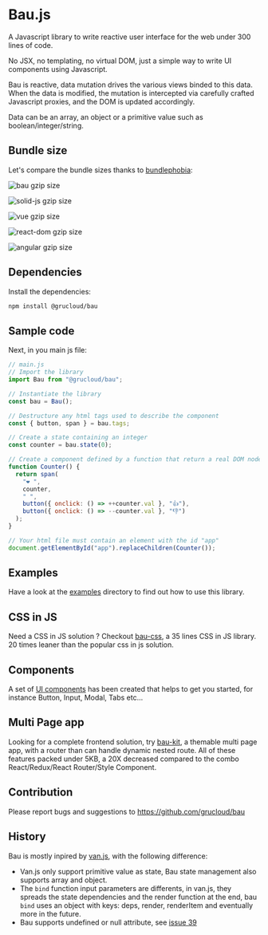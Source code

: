 # Bau.js

A Javascript library to write reactive user interface for the web under 300 lines of code.

No JSX, no templating, no virtual DOM, just a simple way to write UI components using Javascript.

Bau is reactive, data mutation drives the various views binded to this data. When the data is modified, the mutation is intercepted via carefully crafted Javascript proxies, and the DOM is updated accordingly.

Data can be an array, an object or a primitive value such as boolean/integer/string.

## Bundle size

Let's compare the bundle sizes thanks to [bundlephobia](https://bundlephobia.com/):

![bau gzip size](https://img.shields.io/bundlephobia/minzip/@grucloud/bau.svg?label=@grucloud/bau%20gzip%20size)

![solid-js gzip size](https://img.shields.io/bundlephobia/minzip/solid-js.svg?label=solid-js%20gzip%20size)

![vue gzip size](https://img.shields.io/bundlephobia/minzip/vue.svg?label=vue%20gzip%20size)

![react-dom gzip size](https://img.shields.io/bundlephobia/minzip/react-dom.svg?label=react-dom%20gzip%20size)

![angular gzip size](https://img.shields.io/bundlephobia/minzip/angular.svg?label=angular%20gzip%20size)

## Dependencies

Install the dependencies:

```sh
npm install @grucloud/bau
```

## Sample code

Next, in you main js file:

```js
// main.js
// Import the library
import Bau from "@grucloud/bau";

// Instantiate the library
const bau = Bau();

// Destructure any html tags used to describe the component
const { button, span } = bau.tags;

// Create a state containing an integer
const counter = bau.state(0);

// Create a component defined by a function that return a real DOM node.
function Counter() {
  return span(
    "❤️ ",
    counter,
    " ",
    button({ onclick: () => ++counter.val }, "👍"),
    button({ onclick: () => --counter.val }, "👎")
  );
}

// Your html file must contain an element with the id "app"
document.getElementById("app").replaceChildren(Counter());
```

## Examples

Have a look at the [examples](./examples) directory to find out how to use this library.

## CSS in JS

Need a CSS in JS solution ? Checkout [bau-css](./bau-css), a 35 lines CSS in JS library. 20 times leaner than the popular css in js solution.

## Components

A set of [UI components](./examples/bau-kit/src/components) has been created that helps to get you started, for instance Button, Input, Modal, Tabs etc...

## Multi Page app

Looking for a complete frontend solution, try [bau-kit](./examples/bau-kit), a themable multi page app, with a router than can handle dynamic nested route.
All of these features packed under 5KB, a 20X decreased compared to the combo React/Redux/React Router/Style Component.

## Contribution

Please report bugs and suggestions to https://github.com/grucloud/bau

## History

Bau is mostly inpired by [van.js](https://vanjs.org/), with the following difference:

- Van.js only support primitive value as state, Bau state management also supports array and object.
- The `bind` function input parameters are differents, in van.js, they spreads the state dependencies and the render function at the end, bau `bind` uses an object with keys: deps, render, renderItem and eventually more in the future.
- Bau supports undefined or null attribute, see [issue 39](https://github.com/vanjs-org/van/pull/39)
